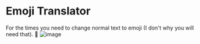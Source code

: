 # Emoji Translator
For the times you need to change normal text to emoji (I don't why you will need that). 🚀
![image](https://github.com/user-attachments/assets/0a64e375-e793-4bd4-937c-b13408e8eb05)
